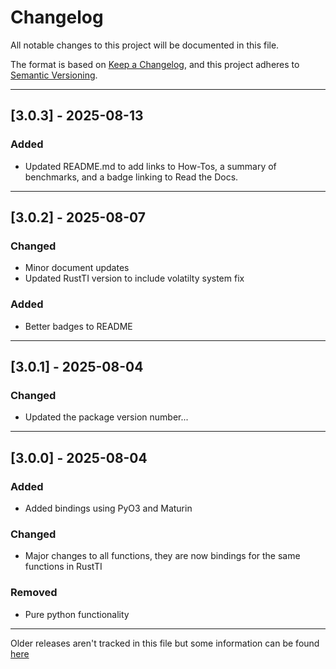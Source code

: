 # Changelog

All notable changes to this project will be documented in this file.

The format is based on [Keep a Changelog](https://keepachangelog.com/en/1.0.0/), and this project adheres to [Semantic Versioning](https://semver.org/spec/v2.0.0.html).

---

## [3.0.3] - 2025-08-13

### Added
- Updated README.md to add links to How-Tos, a summary of benchmarks, and a badge linking to Read the Docs.

---

## [3.0.2] - 2025-08-07

### Changed
- Minor document updates
- Updated RustTI version to include volatilty system fix

### Added
- Better badges to README

---

## [3.0.1] - 2025-08-04

### Changed
- Updated the package version number...

---

## [3.0.0] - 2025-08-04

### Added
- Added bindings using PyO3 and Maturin

### Changed
- Major changes to all functions, they are now bindings for the same functions in RustTI

### Removed
- Pure python functionality

---

Older releases aren't tracked in this file but some information can be found [here](https://github.com/chironmind/PyTechnicalIndicators/releases)

